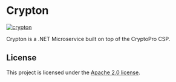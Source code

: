# Crypton

[![crypton](https://github.com/alexbocharov/crypton/actions/workflows/crypton.yml/badge.svg)](https://github.com/alexbocharov/crypton/actions/workflows/crypton.yml)

Crypton is a .NET Microservice built on top of the CryptoPro CSP.

## License

This project is licensed under the [Apache 2.0 license](/LICENSE).